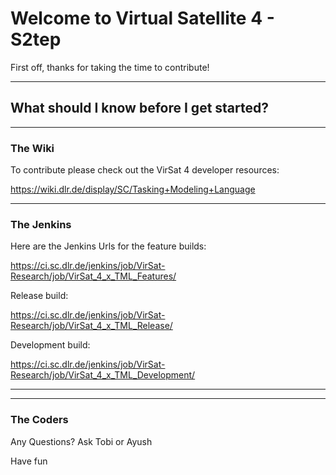 # Welcome to Virtual Satellite 4 - S2tep

First off, thanks for taking the time to contribute!


------
## What should I know before I get started?

------
### The Wiki

To contribute please check out the VirSat 4 developer resources:

https://wiki.dlr.de/display/SC/Tasking+Modeling+Language

------
### The Jenkins

Here are the Jenkins Urls for the feature builds:

https://ci.sc.dlr.de/jenkins/job/VirSat-Research/job/VirSat_4_x_TML_Features/

Release build:

https://ci.sc.dlr.de/jenkins/job/VirSat-Research/job/VirSat_4_x_TML_Release/

Development build:

https://ci.sc.dlr.de/jenkins/job/VirSat-Research/job/VirSat_4_x_TML_Development/

------


------
### The Coders

Any Questions? Ask Tobi or Ayush

Have fun